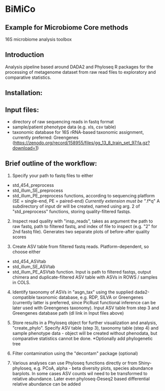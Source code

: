 # BiMiCo

## Example for Microbiome Core methods

16S microbiome analysis toolbox

## Introduction

Analysis pipeline based around DADA2 and Phyloseq R packages for the processing of metagenome dataset  from raw read files to exploratory and comparative statistics. 

## Installation:


## Input files:

* directory of raw sequencing reads in fastq format
* sample/patient phenotype data (e.g. xls, csv table)
* taxonomic database for 16S rRNA-based taxonomic assignment, currently preferred: Greengenes (https://zenodo.org/record/158955/files/gg_13_8_train_set_97.fa.gz?download=1)

## Brief outline of the workflow:

1. Specify your path to fastq files to either
  + std_454_preprocess
  + std_illum_SE_preprocess
  + std_illum_PE_preprocess
    functions, according to sequencing platform (SE = single-end, PE = paired-end) *Currently extension must be "*.f*q"
    A subdirectory of input dir will be created, named using arg. 2 of "std_preprocess" functions, storing quality-filtered fastqs.
  
2. Inspect read quality with "insp_reads", takes as argument the path to raw fastq, path to filtered fastq, and index of file to inspect (e.g. "2" for 2nd fastq file). Generates two separate plots of before-after quality scores

3. Create ASV table from filtered fastq reads. Platform-dependent, so choose either
  + std_454_ASVtab
  + std_illum_SE_ASVtab
  + std_illum_PE_ASVtab
  function. Input is path to filtered fastqs, output chimera and duplicate-filtered ASV table with ASVs in ROWS / samples in COLS.
  
4. Identify taxonomy of ASVs in "asgn_tax" using the supplied dada2-compatible taxonomic database, e.g. RDP, SILVA or Greengenes (currently latter is preferred, since PicRust functional inference can be later used with Greengenes taxonomy). Input ASV table from step 3 and Greengenes database path (dl link in Input files above)

5. Store results in a Phyloseq object for further visualization and analysis, "create_phylo". Specify ASV table (step 3), taxonomy table (step 4) and sample phenotype data - object will be created without phenodata, but comparative statistics cannot be done. *Optionally add phylogenetic tree

6. Filter contamination using the "decontam" package (optional)

7. Various analyses can use Phyloseq functions directly or from Shiny-phyloseq, e.g. PCoA, alpha - beta diversity plots, species abundance barplots. In some cases ASV counts wil need to be transformed to relative abundance. Later even phyloseq-Deseq2 based differential relative abundance can be added  
